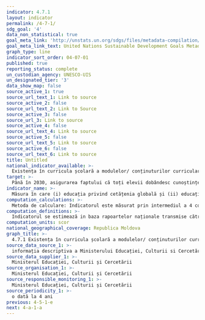 ```yaml
---
indicator: 4.7.1
layout: indicator
permalink: /4-7-1/
sdg_goal: '4'
data_non_statistical: true
goal_meta_link: 'http://unstats.un.org/sdgs/files/metadata-compilation/Metadata-Goal-4.pdf'
goal_meta_link_text: United Nations Sustainable Development Goals Metadata (pdf 210kB)
graph_type: line
indicator_sort_order: 04-07-01
published: true
reporting_status: complete
un_custodian_agency: UNESCO-UIS
un_designated_tier: '3'
data_show_map: false
source_active_1: true
source_url_text_1: Link to source
source_active_2: false
source_url_text_2: Link to Source
source_active_3: false
source_url_3: Link to source
source_active_4: false
source_url_text_4: Link to source
source_active_5: false
source_url_text_5: Link to source
source_active_6: false
source_url_text_6: Link to source
title: Untitled
national_indicator_available: >-
  Existența în curricula școlară a modulelor/ conținuturilor curriculare: i) dezvoltarea durabilă, ii) drepturile omului, iii) egalitate de gen, iv) educația pentru sănătate și abordarea multidisciplinară a acestora în vederea formării profilului absolventului
target: >-
  Până în 2030, asigurarea faptului că toți elevii dobândesc cunoștințele și competențele necesare pentru promovarea dezvoltării durabile, inclusiv, printre altele, prin educația pentru dezvoltare durabilă și stiluri de viață durabile, drepturile omului, egalitatea de gen, promovarea unei culturi a păcii și non-violenței, cetățenia globală și aprecierea diversității culturale și a contribuției culturii la dezvoltarea durabilă
indicator_name: >-
  Măsura în care (i) educația privind cetățenia globală și (ii) educația pentru dezvoltare durabilă, inclusiv egalitatea de gen și drepturile omului) sunt integrate la toate nivelele (a) politicilor educaționale naționale, (b) curriculumului, (c) instruirii profesorilor și (d) evaluării studenților
computation_calculations: >-
  Metoda de calculare: Indicatorul este măsurat prin intermediul a 4 componente (politici, curricula, instruirea cadrelor didactice și evaluarea elevilor), fiecare incluzând o serie de criterii, care sunt apoi combinate pentru a da un scor între „0” și „1” pentru fiecare componentă în parte.
computation_definitions: >-
  Indicatorul se estimează in baza rapoartelor naționale transmise către UNESCO in baza chestionarului privind implementarea Recomandării 1974 a UNESCO (1974 Recommendation concerning Education for International Understanding,  Cooperation  and  Peace  and  Education  relating  to  Human  Rights  and  Fundamental  Freedoms) transmis o dată la 4 ani către tarile-membre. Metodologia și chestionarul UNESCO sunt anexate la metadatele globale pentru indicatorul dat.
computation_units: scor
national_geographical_coverage: Republica Moldova
graph_title: >-
  4.7.1 Existența în curricula școlară a modulelor/ conținuturilor curriculare: i) dezvoltarea durabilă, ii) drepturile omului, iii) egalitate de gen, iv) educația pentru sănătate și abordarea multidisciplinară a acestora în vederea formării profilului absolventului
source_data_source_1: >-
  informația descriptiva a Ministerului Educației, Culturii si Cercetării, conform chestionarului privind implementarea Recomandării 1974 a UNESCO (1974)
source_data_supplier_1: >-
  Ministerul Educației, Culturii și Cercetării
source_organisation_1: >-
  Ministerul Educației, Culturii și Cercetării
source_responsible_monitoring_1: >-
  Ministerul Educației, Culturii și Cercetării
source_periodicity_1: >-
  o dată la 4 ani
previous: 4-5-1-e
next: 4-a-1-a
---
```

